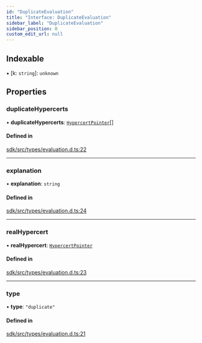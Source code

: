 ```yaml
---
id: "DuplicateEvaluation"
title: "Interface: DuplicateEvaluation"
sidebar_label: "DuplicateEvaluation"
sidebar_position: 0
custom_edit_url: null
---
```


## Indexable

▪ [k: `string`]: `unknown`

## Properties

### duplicateHypercerts

• **duplicateHypercerts**: [`HypercertPointer`](HypercertPointer.md)[]

#### Defined in

[sdk/src/types/evaluation.d.ts:22](https://github.com/hypercerts-org/hypercerts/blob/ceaeca8/sdk/src/types/evaluation.d.ts#L22)

---

### explanation

• **explanation**: `string`

#### Defined in

[sdk/src/types/evaluation.d.ts:24](https://github.com/hypercerts-org/hypercerts/blob/ceaeca8/sdk/src/types/evaluation.d.ts#L24)

---

### realHypercert

• **realHypercert**: [`HypercertPointer`](HypercertPointer.md)

#### Defined in

[sdk/src/types/evaluation.d.ts:23](https://github.com/hypercerts-org/hypercerts/blob/ceaeca8/sdk/src/types/evaluation.d.ts#L23)

---

### type

• **type**: `"duplicate"`

#### Defined in

[sdk/src/types/evaluation.d.ts:21](https://github.com/hypercerts-org/hypercerts/blob/ceaeca8/sdk/src/types/evaluation.d.ts#L21)

